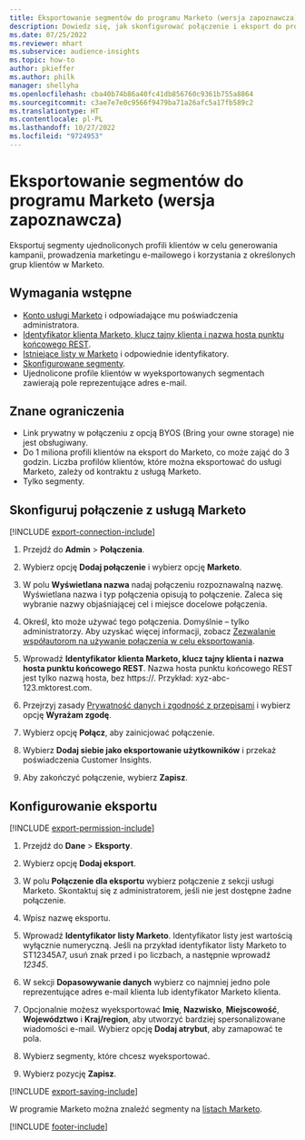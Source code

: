 ```yaml
---
title: Eksportowanie segmentów do programu Marketo (wersja zapoznawcza)
description: Dowiedz się, jak skonfigurować połączenie i eksport do programu Marketo.
ms.date: 07/25/2022
ms.reviewer: mhart
ms.subservice: audience-insights
ms.topic: how-to
author: pkieffer
ms.author: philk
manager: shellyha
ms.openlocfilehash: cba40b74b86a40fc41db856760c9361b755a8864
ms.sourcegitcommit: c3ae7e7e0c9566f9479ba71a26afc5a17fb589c2
ms.translationtype: HT
ms.contentlocale: pl-PL
ms.lasthandoff: 10/27/2022
ms.locfileid: "9724953"
---
```

# <a name="export-segments-to-marketo-preview"></a>Eksportowanie segmentów do programu Marketo (wersja zapoznawcza)

Eksportuj segmenty ujednoliconych profili klientów w celu generowania kampanii, prowadzenia marketingu e-mailowego i korzystania z określonych grup klientów w Marketo.

## <a name="prerequisites"></a>Wymagania wstępne

- [Konto usługi Marketo](https://login.marketo.com/) i odpowiadające mu poświadczenia administratora.
- [Identyfikator klienta Marketo, klucz tajny klienta i nazwa hosta punktu końcowego REST](https://developers.marketo.com/rest-api/authentication/).
- [Istniejące listy w Marketo](https://docs.marketo.com/display/public/DOCS/Understanding+Static+Lists) i odpowiednie identyfikatory.
- [Skonfigurowane segmenty](segments.md).
- Ujednolicone profile klientów w wyeksportowanych segmentach zawierają pole reprezentujące adres e-mail.

## <a name="known-limitations"></a>Znane ograniczenia

- Link prywatny w połączeniu z opcją BYOS (Bring your owne storage) nie jest obsługiwany.
- Do 1 miliona profili klientów na eksport do Marketo, co może zająć do 3 godzin. Liczba profilów klientów, które można eksportować do usługi Marketo, zależy od kontraktu z usługą Marketo.
- Tylko segmenty.

## <a name="set-up-connection-to-marketo"></a>Skonfiguruj połączenie z usługą Marketo

[!INCLUDE [export-connection-include](includes/export-connection-admn.md)]

1. Przejdź do **Admin** > **Połączenia**.

1. Wybierz opcję **Dodaj połączenie** i wybierz opcję **Marketo**.

1. W polu **Wyświetlana nazwa** nadaj połączeniu rozpoznawalną nazwę. Wyświetlana nazwa i typ połączenia opisują to połączenie. Zaleca się wybranie nazwy objaśniającej cel i miejsce docelowe połączenia.

1. Określ, kto może używać tego połączenia. Domyślnie – tylko administratorzy. Aby uzyskać więcej informacji, zobacz [Zezwalanie współautorom na używanie połączenia w celu eksportowania](connections.md#allow-contributors-to-use-a-connection-for-exports).

1. Wprowadź **Identyfikator klienta Marketo, klucz tajny klienta i nazwa hosta punktu końcowego REST**. Nazwa hosta punktu końcowego REST jest tylko nazwą hosta, bez https://. Przykład: xyz-abc-123.mktorest.com.

1. Przejrzyj zasady [Prywatność danych i zgodność z przepisami](connections.md#data-privacy-and-compliance) i wybierz opcję **Wyrażam zgodę**.

1. Wybierz opcję **Połącz**, aby zainicjować połączenie.

1. Wybierz **Dodaj siebie jako eksportowanie użytkowników** i przekaż poświadczenia Customer Insights.

1. Aby zakończyć połączenie, wybierz **Zapisz**.

## <a name="configure-an-export"></a>Konfigurowanie eksportu

[!INCLUDE [export-permission-include](includes/export-permission.md)]

1. Przejdź do **Dane** > **Eksporty**.

1. Wybierz opcję **Dodaj eksport**.

1. W polu **Połączenie dla eksportu** wybierz połączenie z sekcji usługi Marketo. Skontaktuj się z administratorem, jeśli nie jest dostępne żadne połączenie.

1. Wpisz nazwę eksportu.

1. Wprowadź **Identyfikator listy Marketo**. Identyfikator listy jest wartością wyłącznie numeryczną. Jeśli na przykład identyfikator listy Marketo to ST12345A7, usuń znak przed i po liczbach, a następnie wprowadź *12345*.

1. W sekcji **Dopasowywanie danych** wybierz co najmniej jedno pole reprezentujące adres e-mail klienta lub identyfikator Marketo klienta.

1. Opcjonalnie możesz wyeksportować **Imię**, **Nazwisko**, **Miejscowość**, **Województwo** i **Kraj/region**, aby utworzyć bardziej spersonalizowane wiadomości e-mail. Wybierz opcję **Dodaj atrybut**, aby zamapować te pola.

1. Wybierz segmenty, które chcesz wyeksportować.

1. Wybierz pozycję **Zapisz**.

[!INCLUDE [export-saving-include](includes/export-saving.md)]

W programie Marketo można znaleźć segmenty na [listach Marketo](https://docs.marketo.com/display/public/DOCS/Understanding+Static+Lists).

[!INCLUDE [footer-include](includes/footer-banner.md)]

